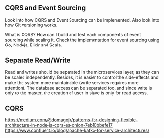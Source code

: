 
## CQRS and Event Sourcing

Look into how CQRS and Event Sourcing can be implemented. Also look into how Git versioning works.

What is CQRS? How can I build and test each components of event sourcing while scaling it. Check the implementation for event sourcing using Go, Nodejs, Elixir and Scala.



## Separate Read/Write

Read and writes should be separated in the microservices layer, as they can be scaled independently. Besides, it is easier to control the side-effects and make the system more maintainable (write services requires more attention). The database access can be separated too, and since write is only to the master, the creation of user in slave is only for read access.


## CQRS

https://medium.com/@domagojk/patterns-for-designing-flexible-architecture-in-node-js-cqrs-es-onion-7eb10bbefe17
https://www.confluent.io/blog/apache-kafka-for-service-architectures/
